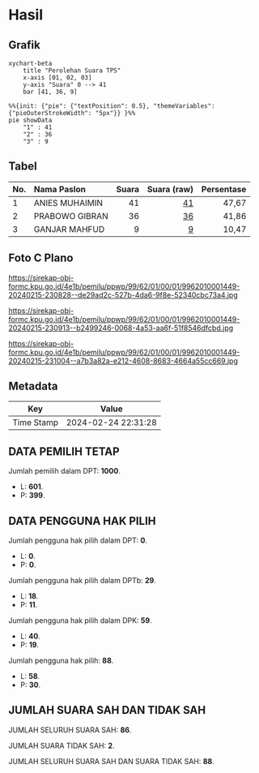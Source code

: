 # Hasil

## Grafik

```mermaid
xychart-beta
    title "Perolehan Suara TPS"
    x-axis [01, 02, 03]
    y-axis "Suara" 0 --> 41
    bar [41, 36, 9]
```

```mermaid
%%{init: {"pie": {"textPosition": 0.5}, "themeVariables": {"pieOuterStrokeWidth": "5px"}} }%%
pie showData
    "1" : 41
    "2" : 36
    "3" : 9
```

## Tabel

| No. | Nama Paslon    | Suara | Suara (raw) | Persentase |
|:--- |:-------------- | -----:| -----------:| ----------:|
| 1   | ANIES MUHAIMIN | 41    | [41][p-1]   | 47,67      |
| 2   | PRABOWO GIBRAN | 36    | [36][p-2]   | 41,86      |
| 3   | GANJAR MAHFUD  | 9     | [9][p-3]    | 10,47      |


[p-1]: https://github.com/gigit-pemilu/pemilu-2024-99-luar-negeri/blob/main/pilpres/hitung-suara/sub/99-luar-negeri/sub/62-kuala-lumpur-malaysia/sub/01-kuala-lumpur-malaysia/sub/0001-kuala-lumpur-malaysia/sub/449-tps-136/sub/paslon-1.txt
[p-2]: https://github.com/gigit-pemilu/pemilu-2024-99-luar-negeri/blob/main/pilpres/hitung-suara/sub/99-luar-negeri/sub/62-kuala-lumpur-malaysia/sub/01-kuala-lumpur-malaysia/sub/0001-kuala-lumpur-malaysia/sub/449-tps-136/sub/paslon-2.txt
[p-3]: https://github.com/gigit-pemilu/pemilu-2024-99-luar-negeri/blob/main/pilpres/hitung-suara/sub/99-luar-negeri/sub/62-kuala-lumpur-malaysia/sub/01-kuala-lumpur-malaysia/sub/0001-kuala-lumpur-malaysia/sub/449-tps-136/sub/paslon-3.txt

## Foto C Plano

https://sirekap-obj-formc.kpu.go.id/4e1b/pemilu/ppwp/99/62/01/00/01/9962010001449-20240215-230828--de29ad2c-527b-4da6-9f8e-52340cbc73a4.jpg

https://sirekap-obj-formc.kpu.go.id/4e1b/pemilu/ppwp/99/62/01/00/01/9962010001449-20240215-230913--b2499246-0068-4a53-aa6f-51f8546dfcbd.jpg

https://sirekap-obj-formc.kpu.go.id/4e1b/pemilu/ppwp/99/62/01/00/01/9962010001449-20240215-231004--a7b3a82a-e212-4608-8683-4664a55cc669.jpg


## Metadata

| Key        | Value               |
| ---------- | ------------------- |
| Time Stamp | 2024-02-24 22:31:28 |


## DATA PEMILIH TETAP

Jumlah pemilih dalam DPT: **1000**.
 * L: **601**.
 * P: **399**.

## DATA PENGGUNA HAK PILIH

Jumlah pengguna hak pilih dalam DPT: **0**.
 * L: **0**.
 * P: **0**.

Jumlah pengguna hak pilih dalam DPTb: **29**.
 * L: **18**.
 * P: **11**.

Jumlah pengguna hak pilih dalam DPK: **59**.
 * L: **40**.
 * P: **19**.

Jumlah pengguna hak pilih: **88**.
 * L: **58**.
 * P: **30**.

## JUMLAH SUARA SAH DAN TIDAK SAH

JUMLAH SELURUH SUARA SAH: **86**.

JUMLAH SUARA TIDAK SAH: **2**.

JUMLAH SELURUH SUARA SAH DAN SUARA TIDAK SAH: **88**.


